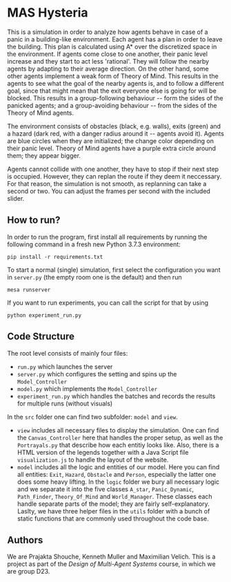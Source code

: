 
# MAS Hysteria

This is a simulation in order to analyze how agents behave in case of a panic in a building-like environment. Each agent has a plan in order to leave the building. This plan is calculated using A* over the discretized space in the environment. If agents come close to one another, their panic level increase and they start to act less 'rational'. They will follow the nearby agents by adapting to their average direction. On the other hand, some other agents implement a weak form of Theory of Mind. This results in the agents to see what the goal of the nearby agents is, and to follow a different goal, since that might mean that the exit everyone else is going for will be blocked. This results in a group-following behaviour -- form the sides of the panicked agents; and a group-avoiding behaviour -- from the sides of the Theory of Mind agents. 

The environment consists of obstacles (black, e.g. walls), exits (green) and a hazard (dark red, with a danger radius around it -- agents avoid it). Agents are blue circles when they are initialized; the change color depending on their panic level. Theory of Mind agents have a purple extra circle around them; they appear bigger.

Agents cannot collide with one another, they have to stop if their next step is occupied. However, they can replan the route if they deem it neccessary. For that reason, the simulation is not smooth, as replanning can take a second or two. You can adjust the frames per second with the included slider. 

## How to run?

In order to run the program, first install all requirements by running the following command in a fresh new Python 3.7.3 environment:

```
pip install -r requirements.txt
```

To start a normal (single) simulation, first select the configuration you want in `server.py` (the empty room one is the default) and then run
```
mesa runserver
```

If you want to run experiments, you can call the script for that by using
```
python experiment_run.py
```

## Code Structure

The root level consists of mainly four files: 
- `run.py` which launches the server
- `server.py` which configures the setting and spins up the `Model_Controller`
- `model.py` which implements the `Model_Controller`
- `experiment_run.py` which handles the batches and records the results for multiple runs (without visuals)

In the `src` folder one can find two subfolder: `model` and `view`.
- `view` includes all necessary files to display the simulation. One can find the `Canvas_Controller` here that handles the proper setup, as well as the `Portrayals.py` that describe how each entitiy looks like. Also, there is a HTML version of the legends together with a Java Script file `visualization.js` to handle the layout of the website.
- `model` includes all the logic and entities of our model. Here you can find all entities: `Exit`, `Hazard`, `Obstacle` and `Person`, especially the latter one does some heavy lifting. In the `logic` folder we bury all necessary logic and we separate it into the five classes `A_star`, `Panic_Dynamic`, `Path_Finder`, `Theory_Of_Mind` and `World_Manager`. These classes each handle separate parts of the model; they are fairly self-explanatory. Laslty, we have three helper files in the `utils` folder with a bunch of static functions that are commonly used throughout the code base.

## Authors

We are Prajakta Shouche, Kenneth Muller and Maximilian Velich. This is a project as part of the *Design of Multi-Agent Systems* course, in which we are group D23.